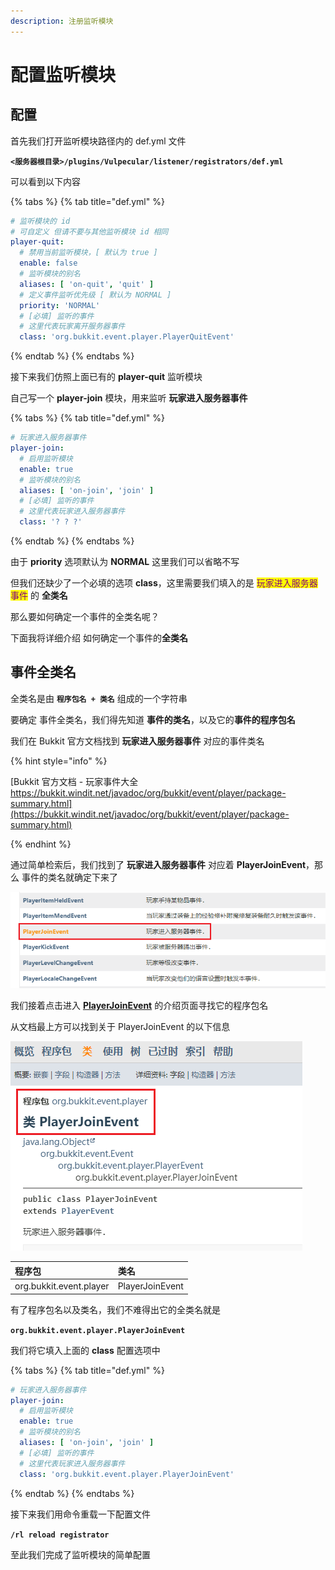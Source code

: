 ```yaml
---
description: 注册监听模块
---
```


# 配置监听模块

## 配置

首先我们打开监听模块路径内的 def.yml 文件

**`<服务器根目录>/plugins/Vulpecular/listener/registrators/def.yml`**

可以看到以下内容

{% tabs %}
{% tab title="def.yml" %}
```yaml
# 监听模块的 id
# 可自定义 但请不要与其他监听模块 id 相同
player-quit:
  # 禁用当前监听模块，[ 默认为 true ]
  enable: false
  # 监听模块的别名
  aliases: [ 'on-quit', 'quit' ]
  # 定义事件监听优先级 [ 默认为 NORMAL ]
  priority: 'NORMAL'
  # [必填] 监听的事件
  # 这里代表玩家离开服务器事件
  class: 'org.bukkit.event.player.PlayerQuitEvent'

```
{% endtab %}
{% endtabs %}

接下来我们仿照上面已有的 **player-quit** 监听模块

自己写一个 **player-join** 模块，用来监听 **玩家进入服务器事件**

{% tabs %}
{% tab title="def.yml" %}
```yaml
# 玩家进入服务器事件
player-join:
  # 启用监听模块
  enable: true
  # 监听模块的别名
  aliases: [ 'on-join', 'join' ]
  # [必填] 监听的事件
  # 这里代表玩家进入服务器事件
  class: '? ? ?'

```
{% endtab %}
{% endtabs %}

由于 **priority** 选项默认为 **NORMAL** 这里我们可以省略不写

但我们还缺少了一个必填的选项 **class**，这里需要我们填入的是 <mark style="color:purple;">玩家进入服务器事件</mark> 的 **全类名**

那么要如何确定一个事件的全类名呢？

下面我将详细介绍 如何确定一个事件的**全类名**

## 事件全类名

全类名是由 **`程序包名 + 类名`** 组成的一个字符串

要确定 事件全类名，我们得先知道 **事件的类名**，以及它的**事件的程序包名**

我们在 Bukkit 官方文档找到 **玩家进入服务器事件** 对应的事件类名

{% hint style="info" %}

[Bukkit 官方文档 - 玩家事件大全<br>https://bukkit.windit.net/javadoc/org/bukkit/event/player/package-summary.html](https://bukkit.windit.net/javadoc/org/bukkit/event/player/package-summary.html)

{% endhint %}

通过简单检索后，我们找到了 **玩家进入服务器事件** 对应着 **PlayerJoinEvent**，那么 事件的类名就确定下来了

![检索相应事件](../../resources/quick-start/14152432.png)

我们接着点击进入 [**PlayerJoinEvent**](https://bukkit.windit.net/javadoc/org/bukkit/event/player/PlayerJoinEvent.html) 的介绍页面寻找它的程序包名

从文档最上方可以找到关于 PlayerJoinEvent 的以下信息

![检索相应事件](../../resources/quick-start/14153209.png)

| 程序包 | 类名 |
| :-- | :-- |
| org.bukkit.event.player | PlayerJoinEvent  |

有了程序包名以及类名，我们不难得出它的全类名就是

**`org.bukkit.event.player.PlayerJoinEvent`**

我们将它填入上面的 **class** 配置选项中

{% tabs %}
{% tab title="def.yml" %}
```yaml
# 玩家进入服务器事件
player-join:
  # 启用监听模块
  enable: true
  # 监听模块的别名
  aliases: [ 'on-join', 'join' ]
  # [必填] 监听的事件
  # 这里代表玩家进入服务器事件
  class: 'org.bukkit.event.player.PlayerJoinEvent'

```
{% endtab %}
{% endtabs %}


接下来我们用命令重载一下配置文件

**`/rl reload registrator`**

至此我们完成了监听模块的简单配置

